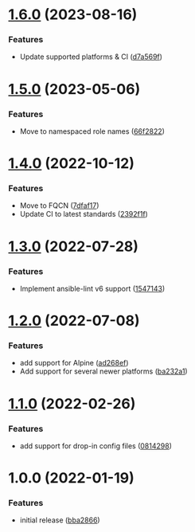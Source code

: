 # [1.6.0](https://github.com/de-it-krachten/ansible-role-unbound/compare/v1.5.0...v1.6.0) (2023-08-16)


### Features

* Update supported platforms & CI ([d7a569f](https://github.com/de-it-krachten/ansible-role-unbound/commit/d7a569f121ac92c8530987064bc0489c6ce90ed6))

# [1.5.0](https://github.com/de-it-krachten/ansible-role-unbound/compare/v1.4.0...v1.5.0) (2023-05-06)


### Features

* Move to namespaced role names ([66f2822](https://github.com/de-it-krachten/ansible-role-unbound/commit/66f2822fdf73970771191e781cdf4033c727a309))

# [1.4.0](https://github.com/de-it-krachten/ansible-role-unbound/compare/v1.3.0...v1.4.0) (2022-10-12)


### Features

* Move to FQCN ([7dfaf17](https://github.com/de-it-krachten/ansible-role-unbound/commit/7dfaf17aee68d22db520be4810ee868711adf140))
* Update CI to latest standards ([2392f1f](https://github.com/de-it-krachten/ansible-role-unbound/commit/2392f1f2bef1ac1bd1bd91067098e870c129f495))

# [1.3.0](https://github.com/de-it-krachten/ansible-role-unbound/compare/v1.2.0...v1.3.0) (2022-07-28)


### Features

* Implement ansible-lint v6 support ([1547143](https://github.com/de-it-krachten/ansible-role-unbound/commit/154714342f5bb03c90c8b6ca729e985bbf61b4ff))

# [1.2.0](https://github.com/de-it-krachten/ansible-role-unbound/compare/v1.1.0...v1.2.0) (2022-07-08)


### Features

* add support for Alpine ([ad268ef](https://github.com/de-it-krachten/ansible-role-unbound/commit/ad268ef15c655a3110c439f3e4119afb8361bdb1))
* Add support for several newer platforms ([ba232a1](https://github.com/de-it-krachten/ansible-role-unbound/commit/ba232a13bb9612d6baae0ef904778610761da5eb))

# [1.1.0](https://github.com/de-it-krachten/ansible-role-unbound/compare/v1.0.0...v1.1.0) (2022-02-26)


### Features

* add support for drop-in config files ([0814298](https://github.com/de-it-krachten/ansible-role-unbound/commit/0814298bf36996b2b2973ca3bbd49c2ec8fed8ce))

# 1.0.0 (2022-01-19)


### Features

* initial release ([bba2866](https://github.com/de-it-krachten/ansible-role-unbound/commit/bba28661d1caf7849e929fe01ac335b31a46b46b))
